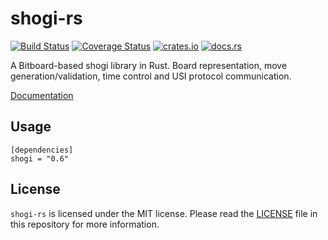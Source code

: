 # shogi-rs

[![Build Status](https://travis-ci.org/nozaq/shogi-rs.svg?branch=master)](https://travis-ci.org/nozaq/shogi-rs)
[![Coverage Status](https://coveralls.io/repos/github/nozaq/shogi-rs/badge.svg?branch=master)](https://coveralls.io/github/nozaq/shogi-rs?branch=master)
[![crates.io](https://img.shields.io/crates/v/shogi.svg)](https://crates.io/crates/shogi)
[![docs.rs](https://docs.rs/shogi/badge.svg)](https://docs.rs/shogi)

A Bitboard-based shogi library in Rust. Board representation, move generation/validation, time control and USI protocol communication.

[Documentation](https://nozaq.github.io/shogi-rs)

## Usage

```
[dependencies]
shogi = "0.6"
```

## License

`shogi-rs` is licensed under the MIT license. Please read the [LICENSE](LICENSE) file in this repository for more information.

